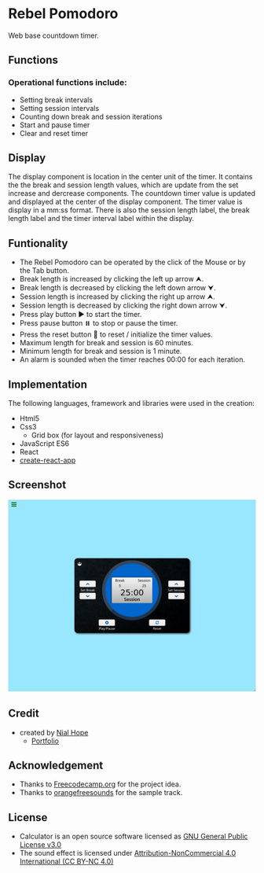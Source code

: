 # Rebel Pomodoro
Web base countdown timer.

## Functions
### Operational functions include:
+ Setting break intervals
+ Setting session intervals
+ Counting down break and session iterations
+ Start and pause timer
+ Clear and reset timer

## Display
The display component is location in the center unit of the timer. It
contains the the break and session length values, which are update from 
the set increase and dercrease components. The countdown timer value is 
updated and displayed at the center of the display component. The timer 
value is display in a mm:ss format. There is also the session length 
label, the break length label and the timer interval label within the display.

## Funtionality
+ The Rebel Pomodoro can be operated by the click of the Mouse or by the Tab button.
+ Break length is increased by clicking the left up arrow ⮝.
+ Break length is decreased by clicking the left down arrow ⮟.
+ Session length is increased by clicking the right up arrow ⮝.
+ Session length is decreased by clicking the right down arrow ⮟.
+ Press play button ▶️ to start the timer.
+ Press pause button ⏸️ to stop or pause the timer.
+ Press the reset button 🔄 to reset / initialize the timer values.
+ Maximum length for break and session is 60 minutes.
+ Minimum length for break and session is 1 minute.
+ An alarm is sounded when the timer reaches 00:00 for each iteration.

## Implementation
The following languages, framework and libraries were used in the creation:
+ Html5
+ Css3
  + Grid box (for layout and responsiveness)
+ JavaScript ES6
+ React
+ [create-react-app](https://github.com/facebook/create-react-app)

## Screenshot
![Rebel Pomodoro Screenshot](./public/clock.png)

## Credit
+ created by [Nial Hope](https://github.com/nhope123)
  + [Portfolio](https://nhope123.github.io/)

## Acknowledgement
+ Thanks to [Freecodecamp.org](https://www.freecodecamp.org/) for the project idea.
+ Thanks to [orangefreesounds](http://www.orangefreesounds.com/) for the sample track.

## License
+ Calculator is an open source software licensed as [GNU General Public License v3.0](LICENSE)
+ The sound effect is licensed under [Attribution-NonCommercial 4.0 International (CC BY-NC 4.0)](./public/Read.txt)
